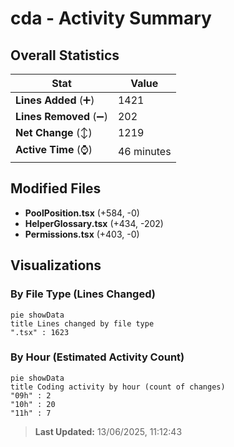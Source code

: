 # cda - Activity Summary 

## Overall Statistics

| Stat                   | Value                                                             |
| ---------------------- | ----------------------------------------------------------------- |
| **Lines Added** (➕)   | 1421                                          |
| **Lines Removed** (➖) | 202                                        |
| **Net Change** (↕)    | 1219                |
| **Active Time** (⌚)   | 46 minutes |


## Modified Files
- **PoolPosition.tsx** (+584, -0)
- **HelperGlossary.tsx** (+434, -202)
- **Permissions.tsx** (+403, -0)

## Visualizations

### By File Type (Lines Changed)

```mermaid
pie showData
title Lines changed by file type
".tsx" : 1623
```

### By Hour (Estimated Activity Count)

```mermaid
pie showData
title Coding activity by hour (count of changes)
"09h" : 2
"10h" : 20
"11h" : 7
```


> **Last Updated:** 13/06/2025, 11:12:43